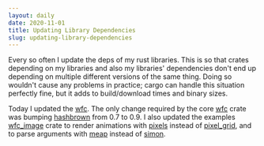 ```yaml
---
layout: daily
date: 2020-11-01
title: Updating Library Dependencies
slug: updating-library-dependencies
---
```


Every so often I update the deps of my rust libraries.  This is so that crates
depending on my libraries and also my libraries' dependencies don't end up
depending on multiple different versions of the same thing. Doing so wouldn't
cause any problems in practice; cargo can handle this situation perfectly fine,
but it adds to build/download times and binary sizes.

Today I updated the [wfc](https://github.com/stevebob/wfc). The only change
required by the core [wfc](https://crates.io/crates/wfc) crate was bumping
[hashbrown](https://crates.io/crates/hashbrown) from 0.7 to 0.9.
I also updated the examples [wfc_image](https://crates.io/crates/wfc_image) crate
to render animations with [pixels](https://crates.io/crates/pixels) instead
of [pixel_grid](https://crates.io/crates/pixel_grid), and to parse arguments with
[meap](https://crates.io/crates/meap) instead of [simon](https://crates.io/crates/simon).


